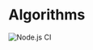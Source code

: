 Algorithms
==========

![Node.js CI](https://github.com/jchenrev/algorithms/workflows/Node.js%20CI/badge.svg)
